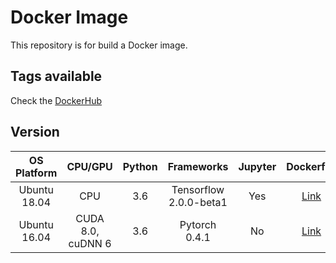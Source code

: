 # Docker Image

This repository is for build a Docker image.

## Tags available

Check the [DockerHub](https://cloud.docker.com/u/kakalin/repository/docker/kakalin/kimage)

## Version 

|  OS<br>Platform  |  CPU/GPU  |  Python  |  Frameworks  |  Jupyter  |  Dockerfile  |
|  :------------:  |  :-----:  |  :----:  |  :--------:  |  :-----:  |  :--------:  |
|  Ubuntu<br>18.04  |  CPU  |  3.6  |  Tensorflow 2.0.0-beta1  |  Yes  |  [Link](https://github.com/kaka-lin/docker-image/tree/master/cpu-mconda-py36-tf200)  |
|  Ubuntu<br>16.04  |  CUDA 8.0,<br>cuDNN 6  |  3.6  |  Pytorch 0.4.1  |  No  |  [Link](https://github.com/kaka-lin/docker-image/tree/master/cuda8-mconda-py36-torch041)  |